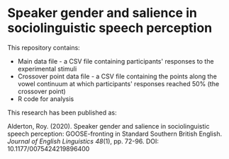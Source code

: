 # Speaker gender and salience in sociolinguistic speech perception

This repository contains:

* Main data file - a CSV file containing participants' responses to the experimental stimuli
* Crossover point data file - a CSV file containing the points along the vowel continuum at which participants' responses reached 50% (the crossover point)
* R code for analysis

This research has been published as:

Alderton, Roy. (2020). Speaker gender and salience in sociolinguistic speech perception: GOOSE-fronting in Standard Southern British English. <i>Journal of English Linguistics 48</i>(1), pp. 72-96.
DOI: 10.1177/0075424219896400

